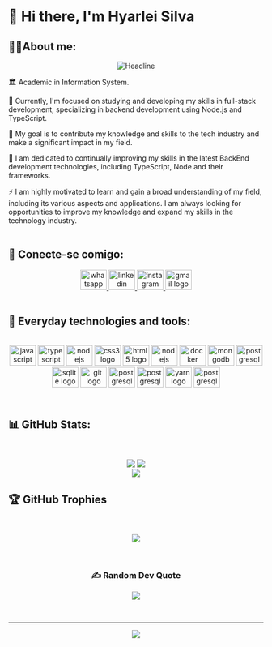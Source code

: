# 👋 Hi there, I'm Hyarlei Silva
## 👨‍💻About me:<br>
<div align=center>
  <img src="https://readme-typing-svg.herokuapp.com?color=%2332C9E1&size=32&center=true&vCenter=true&width=600&height=50&lines=Information+System+Student;Web+Developer" alt="Headline"/>
</div>

🏛️ Academic in Information System.<br>

🔭 Currently, I'm focused on studying and developing my skills in full-stack development, specializing in backend development using Node.js and TypeScript.

👯 My goal is to contribute my knowledge and skills to the tech industry and make a significant impact in my field.

🌱 I am dedicated to continually improving my skills in the latest BackEnd development technologies, including TypeScript, Node and their frameworks.

⚡ I am highly motivated to learn and gain a broad understanding of my field, including its various aspects and applications. I am always looking for opportunities to improve my knowledge and expand my skills in the technology industry.<br><br>
## 📱 Conecte-se comigo:
<div align="center">
</a>
  <a href="https://api.whatsapp.com/send?phone=5585996018321" target="_blank">
    <img src="https://raw.githubusercontent.com/maurodesouza/profile-readme-generator/master/src/assets/icons/social/whatsapp/default.svg" width="52" height="40" alt="whatsapp logo"  />
  </a>
  <a href="https://www.linkedin.com/in/hyarlei-silva-b279b5250/" target="_blank">
    <img src="https://raw.githubusercontent.com/maurodesouza/profile-readme-generator/master/src/assets/icons/social/linkedin/default.svg" width="52" height="40" alt="linkedin logo"  />
  </a>
  </a>
  <a href="https://www.instagram.com/_hyarleisilva/" target="_blank">
    <img src="https://raw.githubusercontent.com/maurodesouza/profile-readme-generator/master/src/assets/icons/social/instagram/default.svg" width="52" height="40" alt="instagram logo"  />
  </a>
  </a>
  <a href="mailto:hyarleysf@gmail.com" target="_blank">
    <img src="https://raw.githubusercontent.com/maurodesouza/profile-readme-generator/master/src/assets/icons/social/gmail/default.svg" width="52" height="40" alt="gmail logo"  />
  </a>
  </div>
<div align="left">
<br>

## 🔧 Everyday technologies and tools:
<div align="center"><br>
  <img src="https://cdn.jsdelivr.net/gh/devicons/devicon/icons/javascript/javascript-original.svg" height="40" width="52" alt="javascript logo"  />
  <img src="https://cdn.jsdelivr.net/gh/devicons/devicon/icons/typescript/typescript-original.svg" height="40" width="52" alt="typescript logo"  />
  <img src="https://cdn.jsdelivr.net/gh/devicons/devicon/icons/nodejs/nodejs-original.svg" height="40" width="52" alt="nodejs logo"  />
  <img src="https://cdn.jsdelivr.net/gh/devicons/devicon/icons/css3/css3-original.svg" height="40" width="52" alt="css3 logo"  />
  <img src="https://cdn.jsdelivr.net/gh/devicons/devicon/icons/html5/html5-original.svg" height="40" width="52" alt="html5 logo"  />
  <img src="https://cdn.jsdelivr.net/gh/devicons/devicon/icons/express/express-original.svg" height="40" width="52" alt="nodejs logo"  />
  <img src="https://cdn.jsdelivr.net/gh/devicons/devicon/icons/docker/docker-original.svg" height="40" width="52" alt="docker logo"  />
  <img src="https://cdn.jsdelivr.net/gh/devicons/devicon/icons/mongodb/mongodb-original.svg" height="40" width="52" alt="mongodb logo"  />
  <img src="https://cdn.jsdelivr.net/gh/devicons/devicon/icons/postgresql/postgresql-original.svg" height="40" width="52" alt="postgresql logo"  />
  <img src="https://cdn.jsdelivr.net/gh/devicons/devicon/icons/sqlite/sqlite-original.svg" height="40" width="52" alt="sqlite logo"  />
  <img src="https://cdn.jsdelivr.net/gh/devicons/devicon/icons/git/git-original.svg" height="40" width="52" alt="git logo"  />
  <img src="https://cdn.jsdelivr.net/gh/devicons/devicon/icons/trello/trello-plain.svg" height="40" width="52" alt="postgresql logo"  />
  <img src="https://cdn.jsdelivr.net/gh/devicons/devicon/icons/sequelize/sequelize-original.svg" height="40" width="52" alt="postgresql logo"  />
  <img src="https://cdn.jsdelivr.net/gh/devicons/devicon/icons/yarn/yarn-original.svg" height="40" width="52" alt="yarn logo"  />
  <img src="https://cdn.jsdelivr.net/gh/devicons/devicon/icons/npm/npm-original-wordmark.svg" height="40" width="52" alt="postgresql logo"  />
</div><br>
 </div>

#
## 📊 GitHub Stats:
<div align="center"><br>

![](https://github-readme-stats.vercel.app/api?username=hyarlei&theme=radical&hide_border=false&include_all_commits=false&count_private=false)
![](https://github-readme-streak-stats.herokuapp.com/?user=hyarlei&theme=radical&hide_border=false)<br/>
![](https://github-readme-stats.vercel.app/api/top-langs/?username=hyarlei&theme=radical&hide_border=false&include_all_commits=false&count_private=false&layout=compact)
 </div>

## 🏆 GitHub Trophies
<div align="center"><br>
  
![](https://github-profile-trophy.vercel.app/?username=hyarlei&theme=radical&no-frame=false&no-bg=false&margin-w=4)
</div>

<div align="center"><br>

### ✍️ Random Dev Quote
![](https://quotes-github-readme.vercel.app/api?type=horizontal&theme=radical)
</div>

<div align="center"><br>

---
[![](https://visitcount.itsvg.in/api?id=hyarlei&icon=0&color=0)](https://visitcount.itsvg.in)
</div>
